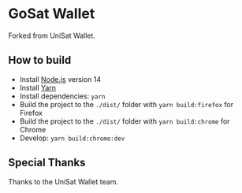 # GoSat Wallet

Forked from UniSat Wallet.

## How to build

- Install [Node.js](https://nodejs.org) version 14
- Install [Yarn](https://yarnpkg.com/en/docs/install)
- Install dependencies: `yarn`
- Build the project to the `./dist/` folder with `yarn build:firefox` for Firefox
- Build the project to the `./dist/` folder with `yarn build:chrome` for Chrome
- Develop: `yarn build:chrome:dev`

## Special Thanks

Thanks to the UniSat Wallet team.
